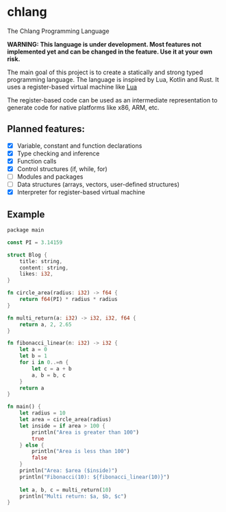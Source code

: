 # chlang
The Chlang Programming Language

**WARNING: This language is under development. Most features not implemented yet and can be changed in the feature. Use it at your own risk.**

The main goal of this project is to create a statically and strong typed programming language. The language is inspired by Lua, Kotlin and Rust. It uses a register-based virtual machine like [Lua](https://the-ravi-programming-language.readthedocs.io/en/latest/lua_bytecode_reference.html)

The register-based code can be used as an intermediate representation to generate code for native platforms like x86, ARM, etc.

## Planned features:
- [x] Variable, constant and function declarations
- [x] Type checking and inference
- [x] Function calls
- [x] Control structures (if, while, for)
- [ ] Modules and packages
- [ ] Data structures (arrays, vectors, user-defined structures)
- [x] Interpreter for register-based virtual machine

## Example
```rust
package main

const PI = 3.14159

struct Blog {
    title: string,
    content: string,
    likes: i32,
}

fn circle_area(radius: i32) -> f64 {
    return f64(PI) * radius * radius
}

fn multi_return(a: i32) -> i32, i32, f64 {
    return a, 2, 2.65
}

fn fibonacci_linear(n: i32) -> i32 { 
    let a = 0
    let b = 1
    for i in 0..=n {
        let c = a + b
        a, b = b, c
    }
    return a
}

fn main() {
    let radius = 10
    let area = circle_area(radius)
    let inside = if area > 100 {
        println("Area is greater than 100")
        true
    } else {
        println("Area is less than 100")
        false
    }
    println("Area: $area ($inside)")
    println("Fibonacci(10): ${fibonacci_linear(10)}")
    
    let a, b, c = multi_return(10)
    println("Multi return: $a, $b, $c")
}
```
